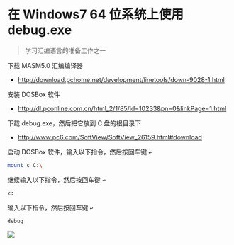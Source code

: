 # 在 Windows7 64 位系统上使用 debug.exe

> 学习汇编语言的准备工作之一

下载 MASM5.0 汇编编译器

- http://download.pchome.net/development/linetools/down-9028-1.html

安装 DOSBox 软件

- http://dl.pconline.com.cn/html_2/1/85/id=10233&pn=0&linkPage=1.html

下载 debug.exe，然后把它放到 C 盘的根目录下

- http://www.pc6.com/SoftView/SoftView_26159.html#download

启动 DOSBox 软件，输入以下指令，然后按回车键 `↩`

```bash
mount c C:\
```

继续输入以下指令，然后按回车键 `↩`

```bash
c:
```

输入以下指令，然后按回车键 `↩`

```bash
debug
```

![](http://7vzp68.com1.z0.glb.clouddn.com/%E5%9C%A8win7%2064%E4%BD%8D%E7%B3%BB%E7%BB%9F%E4%B8%8A%E4%BD%BF%E7%94%A8debug.exe/866a2b6fce5ee69bf854f69d64495109.jpeg)
